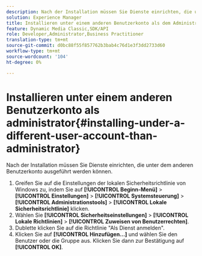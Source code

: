 ```yaml
---
description: Nach der Installation müssen Sie Dienste einrichten, die unter dem anderen Benutzerkonto ausgeführt werden können.
solution: Experience Manager
title: Installieren unter einem anderen Benutzerkonto als dem Administrator
feature: Dynamic Media Classic,SDK/API
role: Developer,Administrator,Business Practitioner
translation-type: tm+mt
source-git-commit: d0bc88f55f857762b3bab4c76d1e3f3dd2733d60
workflow-type: tm+mt
source-wordcount: '104'
ht-degree: 0%

---
```



# Installieren unter einem anderen Benutzerkonto als administrator{#installing-under-a-different-user-account-than-administrator}

Nach der Installation müssen Sie Dienste einrichten, die unter dem anderen Benutzerkonto ausgeführt werden können.

1. Greifen Sie auf die Einstellungen der lokalen Sicherheitsrichtlinie von Windows zu, indem Sie auf **[!UICONTROL Beginn-Menü]** > **[!UICONTROL Einstellungen]** > **[!UICONTROL Systemsteuerung]** > **[!UICONTROL Administrationstools]** > **[!UICONTROL Lokale Sicherheitsrichtlinie]** klicken.
1. Wählen Sie **[!UICONTROL Sicherheitseinstellungen]** > **[!UICONTROL Lokale Richtlinien]** > **[!UICONTROL Zuweisen von Benutzerrechten]**.
1. Dublette klicken Sie auf die Richtlinie &quot;Als Dienst anmelden&quot;.
1. Klicken Sie auf **[!UICONTROL Hinzufügen...]** und wählen Sie den Benutzer oder die Gruppe aus. Klicken Sie dann zur Bestätigung auf **[!UICONTROL OK]**.
